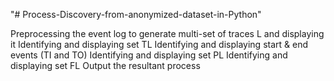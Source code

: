 "# Process-Discovery-from-anonymized-dataset-in-Python" 

Preprocessing the event log to generate multi-set of traces L and displaying it
Identifying and displaying set TL
Identifying and displaying start & end events (TI and TO)
Identifying and displaying set PL
Identifying and displaying set FL
Output the resultant process
